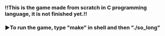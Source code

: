 ### ‼️This is the game made from scratch in C programming language, it is not finished yet.‼️

### ▶️To run the game, type "make" in shell and then "./so_long" 
